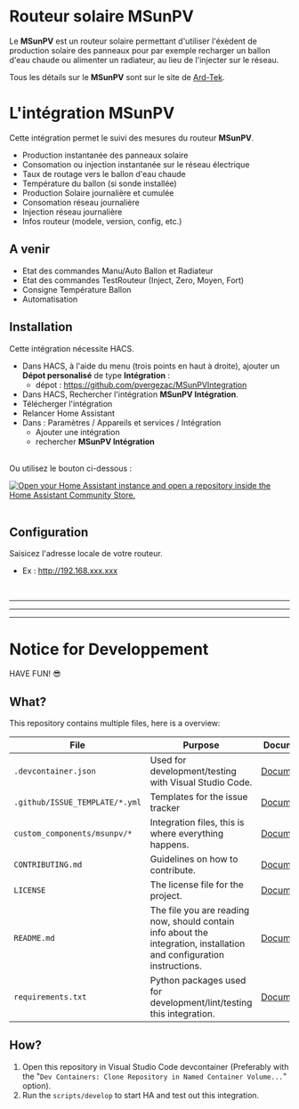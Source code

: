 # Routeur solaire MSunPV
Le **MSunPV** est un routeur solaire permettant d'utiliser l'éxèdent de production solaire des panneaux pour par exemple recharger un ballon d'eau chaude ou alimenter un radiateur, au lieu de l'injecter sur le réseau.

Tous les détails sur le **MSunPV** sont sur le site de [Ard-Tek](https://ard-tek.com).


# L'intégration MSunPV

Cette intégration permet le suivi des mesures du routeur **MSunPV**.
- Production instantanée des panneaux solaire
- Consomation ou injection instantanée sur le réseau électrique
- Taux de routage vers le ballon d'eau chaude
- Température du ballon (si sonde installée)
- Production Solaire journalière et cumulée
- Consomation réseau journalière
- Injection réseau journalière
- Infos routeur (modele, version, config, etc.)

## A venir
- Etat des commandes Manu/Auto Ballon et Radiateur
- Etat des commandes TestRouteur (Inject, Zero, Moyen, Fort)
- Consigne Température Ballon
- Automatisation

## Installation
Cette intégration nécessite HACS.

- Dans HACS, à l'aide du menu (trois points en haut à droite), ajouter un **Dépot personalisé** de type **Intégration** :
    - dépot : https://github.com/pvergezac/MSunPVIntegration
- Dans HACS, Rechercher l'intégration **MSunPV Intégration**.
- Télécherger l'intégration
- Relancer Home Assistant
- Dans : Paramètres / Appareils et services / Intégration
    - Ajouter une intégration
    - rechercher **MSunPV Intégration**

<p><br>Ou utilisez le bouton ci-dessous :<br>

[![Open your Home Assistant instance and open a repository inside the Home Assistant Community Store.](https://my.home-assistant.io/badges/hacs_repository.svg)](https://my.home-assistant.io/redirect/hacs_repository/?owner=pvergezac&repository=https%3A%2F%2Fgithub.com%2Fpvergezac%2Fmsunpvintegration&category=Integration)<br>
<br>

## Configuration
Saisicez l'adresse locale de votre routeur.
- Ex : http://192.168.xxx.xxx
<p><br>

***
***
***
# Notice for Developpement

HAVE FUN! 😎

## What?

This repository contains multiple files, here is a overview:

File | Purpose | Documentation
-- | -- | --
`.devcontainer.json` | Used for development/testing with Visual Studio Code. | [Documentation](https://code.visualstudio.com/docs/remote/containers)
`.github/ISSUE_TEMPLATE/*.yml` | Templates for the issue tracker | [Documentation](https://help.github.com/en/github/building-a-strong-community/configuring-issue-templates-for-your-repository)
`custom_components/msunpv/*` | Integration files, this is where everything happens. | [Documentation](https://developers.home-assistant.io/docs/creating_component_index)
`CONTRIBUTING.md` | Guidelines on how to contribute. | [Documentation](https://help.github.com/en/github/building-a-strong-community/setting-guidelines-for-repository-contributors)
`LICENSE` | The license file for the project. | [Documentation](https://help.github.com/en/github/creating-cloning-and-archiving-repositories/licensing-a-repository)
`README.md` | The file you are reading now, should contain info about the integration, installation and configuration instructions. | [Documentation](https://help.github.com/en/github/writing-on-github/basic-writing-and-formatting-syntax)
`requirements.txt` | Python packages used for development/lint/testing this integration. | [Documentation](https://pip.pypa.io/en/stable/user_guide/#requirements-files)

## How?

1. Open this repository in Visual Studio Code devcontainer (Preferably with the "`Dev Containers: Clone Repository in Named Container Volume...`" option).
1. Run the `scripts/develop` to start HA and test out this integration.
